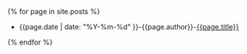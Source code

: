 {% for page in site.posts %}

 - {{page.date | date: "%Y-%m-%d" }}-{{page.author}}-[{{page.title}}]({{site.url}}{{page.url}})

{% endfor %}